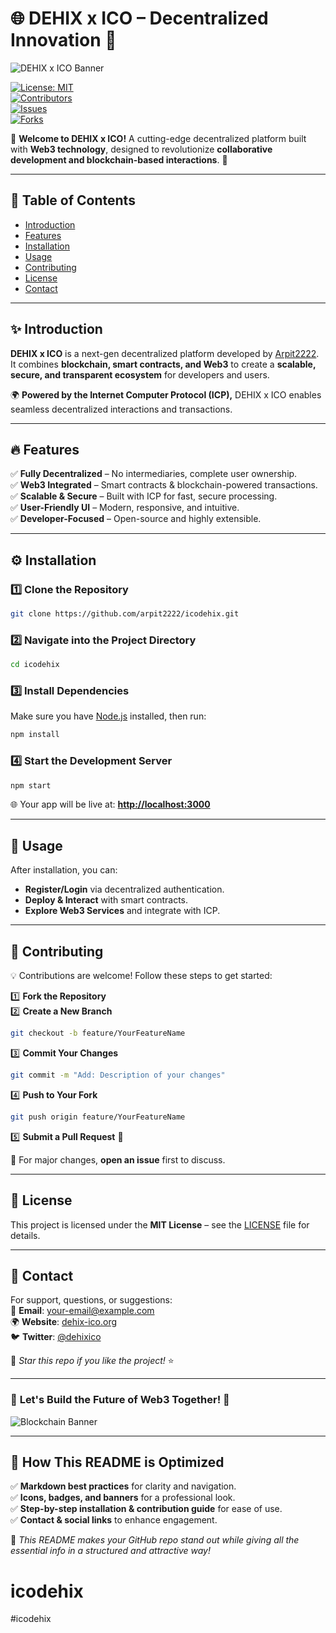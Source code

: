 # 🌐 DEHIX x ICO – Decentralized Innovation 🚀  
![DEHIX x ICO Banner](https://via.placeholder.com/1200x400?text=DEHIX+x+ICO+Web3+Platform)  

[![License: MIT](https://img.shields.io/badge/License-MIT-blue.svg)](LICENSE)  
[![Contributors](https://img.shields.io/github/contributors/arpit2222/icodehix)](https://github.com/arpit2222/icodehix/graphs/contributors)  
[![Issues](https://img.shields.io/github/issues/arpit2222/icodehix)](https://github.com/arpit2222/icodehix/issues)  
[![Forks](https://img.shields.io/github/forks/arpit2222/icodehix?style=social)](https://github.com/arpit2222/icodehix/network/members)  

📢 **Welcome to DEHIX x ICO!** A cutting-edge decentralized platform built with **Web3 technology**, designed to revolutionize **collaborative development and blockchain-based interactions**. 🚀  

---

## 📌 Table of Contents  
- [Introduction](#-introduction)  
- [Features](#-features)  
- [Installation](#-installation)  
- [Usage](#-usage)  
- [Contributing](#-contributing)  
- [License](#-license)  
- [Contact](#-contact)  

---

## ✨ Introduction  
**DEHIX x ICO** is a next-gen decentralized platform developed by [Arpit2222](https://github.com/arpit2222). It combines **blockchain, smart contracts, and Web3** to create a **scalable, secure, and transparent ecosystem** for developers and users.  

🌍 **Powered by the Internet Computer Protocol (ICP),** DEHIX x ICO enables seamless decentralized interactions and transactions.  

---

## 🔥 Features  
✅ **Fully Decentralized** – No intermediaries, complete user ownership.  
✅ **Web3 Integrated** – Smart contracts & blockchain-powered transactions.  
✅ **Scalable & Secure** – Built with ICP for fast, secure processing.  
✅ **User-Friendly UI** – Modern, responsive, and intuitive.  
✅ **Developer-Focused** – Open-source and highly extensible.  

---

## ⚙️ Installation  

### 1️⃣ Clone the Repository  
```bash
git clone https://github.com/arpit2222/icodehix.git
```

### 2️⃣ Navigate into the Project Directory  
```bash
cd icodehix
```

### 3️⃣ Install Dependencies  
Make sure you have [Node.js](https://nodejs.org/) installed, then run:  
```bash
npm install
```

### 4️⃣ Start the Development Server  
```bash
npm start
```
🌐 Your app will be live at: **[http://localhost:3000](http://localhost:3000)**  

---

## 🚀 Usage  
After installation, you can:  
- **Register/Login** via decentralized authentication.  
- **Deploy & Interact** with smart contracts.  
- **Explore Web3 Services** and integrate with ICP.  

---

## 👥 Contributing  
💡 Contributions are welcome! Follow these steps to get started:  

1️⃣ **Fork the Repository**  
2️⃣ **Create a New Branch**  
   ```bash
   git checkout -b feature/YourFeatureName
   ```
3️⃣ **Commit Your Changes**  
   ```bash
   git commit -m "Add: Description of your changes"
   ```
4️⃣ **Push to Your Fork**  
   ```bash
   git push origin feature/YourFeatureName
   ```
5️⃣ **Submit a Pull Request** 🚀  

🔹 For major changes, **open an issue** first to discuss.  

---

## 📜 License  
This project is licensed under the **MIT License** – see the [LICENSE](LICENSE) file for details.  

---

## 📩 Contact  
For support, questions, or suggestions:  
📧 **Email**: [your-email@example.com](mailto:your-email@example.com)  
🌍 **Website**: [dehix-ico.org](https://dehix-ico.org)  
🐦 **Twitter**: [@dehixico](https://twitter.com/dehixico)  

💙 *Star this repo if you like the project!* ⭐  

---

### 🔗 **Let's Build the Future of Web3 Together!** 🚀  

![Blockchain Banner](https://via.placeholder.com/1200x300?text=Build+the+Future+of+Decentralized+Web3+with+Us!)

---

## 🌟 How This README is Optimized  
✅ **Markdown best practices** for clarity and navigation.  
✅ **Icons, badges, and banners** for a professional look.  
✅ **Step-by-step installation & contribution guide** for ease of use.  
✅ **Contact & social links** to enhance engagement.  

🚀 *This README makes your GitHub repo stand out while giving all the essential info in a structured and attractive way!*  

# icodehix
#icodehix
